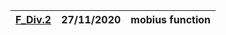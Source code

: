 |[F_Div.2](https://codeforces.com/contest/1436/problem/F)|27/11/2020|mobius function|
|---|----|----|

